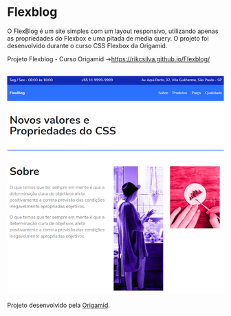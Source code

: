 # Flexblog
O FlexBlog é um site simples com um layout responsivo, utilizando apenas as propriedades do Flexbox e uma pitada de media query. O projeto foi desenvolvido durante o curso CSS Flexbox da Origamid.

Projeto Flexblog - Curso Origamid ->https://rikcsilva.github.io/Flexblog/
<br>
<br>
<p align="center">
	<img src="/Flexblog_img.png">
</p>

Projeto desenvolvido pela [Origamid](https://www.origamid.com/).
